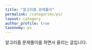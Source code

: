 ```yaml
---
title: "알고리즘 문제풀이"
permalink: /categories/ps/
layout: category
author_profile: true
taxonomy: ps
---
```


알고리즘 문제풀이를 하면서 올리는 글입니다.
